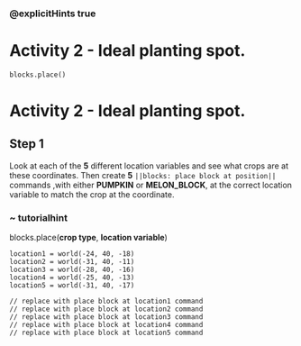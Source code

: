 ### @explicitHints true
# Activity 2 - Ideal planting spot.

```python
blocks.place()
```
# Activity 2 - Ideal planting spot.

## Step 1
Look at each of the **5** different location variables and see what crops are at these coordinates. Then create
**5** `||blocks: place block at position||` commands ,with either **PUMPKIN** or **MELON_BLOCK**, at the correct location variable 
to match the crop at the coordinate. 

### ~ tutorialhint
blocks.place(**crop type**, **location variable**)

```template
location1 = world(-24, 40, -18)
location2 = world(-31, 40, -11)
location3 = world(-28, 40, -16)
location4 = world(-25, 40, -13)
location5 = world(-31, 40, -17)

// replace with place block at location1 command
// replace with place block at location2 command
// replace with place block at location3 command
// replace with place block at location4 command
// replace with place block at location5 command
```